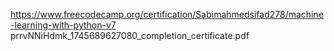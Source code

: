 https://www.freecodecamp.org/certification/Sabimahmedsifad278/machine-learning-with-python-v7
prrvNNiHdmk_1745689627080_completion_certificate.pdf
